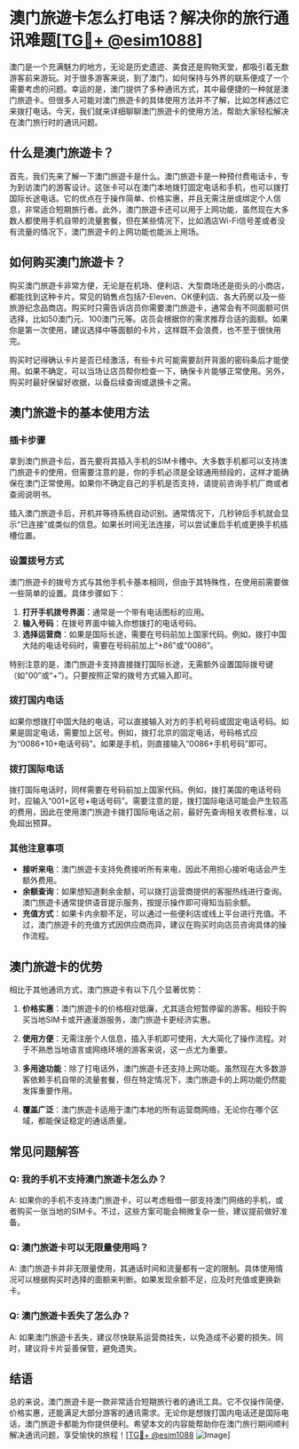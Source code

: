 # 澳门旅遊卡怎么打电话？解决你的旅行通讯难题[[TG💪+ @esim1088](https://t.me/s/esim1088)]

澳门是一个充满魅力的地方，无论是历史遗迹、美食还是购物天堂，都吸引着无数游客前来游玩。对于很多游客来说，到了澳门，如何保持与外界的联系便成了一个需要考虑的问题。幸运的是，澳门提供了多种通讯方式，其中最便捷的一种就是澳门旅遊卡。但很多人可能对澳门旅遊卡的具体使用方法并不了解，比如怎样通过它来拨打电话。今天，我们就来详细聊聊澳门旅遊卡的使用方法，帮助大家轻松解决在澳门旅行时的通讯问题。

## 什么是澳门旅遊卡？

首先，我们先来了解一下澳门旅遊卡是什么。澳门旅遊卡是一种预付费电话卡，专为到访澳门的游客设计。这张卡可以在澳门本地拨打固定电话和手机，也可以拨打国际长途电话。它的优点在于操作简单、价格实惠，并且无需注册或绑定个人信息，非常适合短期旅行者。此外，澳门旅遊卡还可以用于上网功能，虽然现在大多数人都使用手机自带的流量套餐，但在某些情况下，比如酒店Wi-Fi信号差或者没有流量的情况下，澳门旅遊卡的上网功能也能派上用场。

## 如何购买澳门旅遊卡？

购买澳门旅遊卡非常方便，无论是在机场、便利店、大型商场还是街头的小商店，都能找到这种卡片。常见的销售点包括7-Eleven、OK便利店、各大药房以及一些旅游纪念品商店。购买时只需告诉店员你需要澳门旅遊卡，通常会有不同面额可供选择，比如50澳门元、100澳门元等。店员会根据你的需求推荐合适的面额。如果你是第一次使用，建议选择中等面额的卡片，这样既不会浪费，也不至于很快用完。

购买时记得确认卡片是否已经激活，有些卡片可能需要刮开背面的密码条后才能使用。如果不确定，可以当场让店员帮你检查一下，确保卡片能够正常使用。另外，购买时最好保留好收据，以备后续查询或退换卡之需。

## 澳门旅遊卡的基本使用方法

### 插卡步骤

拿到澳门旅遊卡后，首先要将其插入手机的SIM卡槽中。大多数手机都可以支持澳门旅遊卡的使用，但需要注意的是，你的手机必须是全球通用频段的，这样才能确保在澳门正常使用。如果你不确定自己的手机是否支持，请提前咨询手机厂商或者查阅说明书。

插入澳门旅遊卡后，开机并等待系统自动识别。通常情况下，几秒钟后手机就会显示“已连接”或类似的信息。如果长时间无法连接，可以尝试重启手机或更换手机插槽位置。

### 设置拨号方式

澳门旅遊卡的拨号方式与其他手机卡基本相同，但由于其特殊性，在使用前需要做一些简单的设置。具体步骤如下：

1. **打开手机拨号界面**：通常是一个带有电话图标的应用。
2. **输入号码**：在拨号界面中输入你想拨打的电话号码。
3. **选择运营商**：如果是国际长途，需要在号码前加上国家代码。例如，拨打中国大陆的电话号码时，需要在号码前加上“+86”或“0086”。

特别注意的是，澳门旅遊卡支持直接拨打国际长途，无需额外设置国际拨号键（如“00”或“+”）。只要按照正常的拨号方式输入即可。

### 拨打国内电话

如果你想拨打中国大陆的电话，可以直接输入对方的手机号码或固定电话号码。如果是固定电话，需要加上区号。例如，拨打北京的固定电话，号码格式应为“0086+10+电话号码”。如果是手机，则直接输入“0086+手机号码”即可。

### 拨打国际电话

拨打国际电话时，同样需要在号码前加上国家代码。例如，拨打美国的电话号码时，应输入“001+区号+电话号码”。需要注意的是，拨打国际电话可能会产生较高的费用，因此在使用澳门旅遊卡拨打国际电话之前，最好先查询相关收费标准，以免超出预算。

### 其他注意事项

- **接听来电**：澳门旅遊卡支持免费接听所有来电，因此不用担心接听电话会产生额外费用。
- **余额查询**：如果想知道剩余金额，可以拨打运营商提供的客服热线进行查询。澳门旅遊卡通常提供语音提示服务，按提示操作即可得知当前余额。
- **充值方式**：如果卡内余额不足，可以通过一些便利店或线上平台进行充值。不过，澳门旅遊卡的充值方式因供应商而异，建议在购买时向店员咨询具体的操作流程。

## 澳门旅遊卡的优势

相比于其他通讯方式，澳门旅遊卡有以下几个显著优势：

1. **价格实惠**：澳门旅遊卡的价格相对低廉，尤其适合短暂停留的游客。相较于购买当地SIM卡或开通漫游服务，澳门旅遊卡更经济实惠。
   
2. **使用方便**：无需注册个人信息，插入手机即可使用，大大简化了操作流程。对于不熟悉当地语言或网络环境的游客来说，这一点尤为重要。

3. **多用途功能**：除了打电话外，澳门旅遊卡还支持上网功能。虽然现在大多数游客依赖手机自带的流量套餐，但在特定情况下，澳门旅遊卡的上网功能仍然能发挥重要作用。

4. **覆盖广泛**：澳门旅遊卡适用于澳门本地的所有运营商网络，无论你在哪个区域，都能保证稳定的通话质量。

## 常见问题解答

### Q: 我的手机不支持澳门旅遊卡怎么办？

A: 如果你的手机不支持澳门旅遊卡，可以考虑租借一部支持澳门网络的手机，或者购买一张当地的SIM卡。不过，这些方案可能会稍微复杂一些，建议提前做好准备。

### Q: 澳门旅遊卡可以无限量使用吗？

A: 澳门旅遊卡并非无限量使用，其通话时间和流量都有一定的限制。具体使用情况可以根据购买时选择的面额来判断。如果发现余额不足，应及时充值或更换新卡。

### Q: 澳门旅遊卡丢失了怎么办？

A: 如果澳门旅遊卡丢失，建议尽快联系运营商挂失，以免造成不必要的损失。同时，建议将卡片妥善保管，避免遗失。

## 结语

总的来说，澳门旅遊卡是一款非常适合短期旅行者的通讯工具。它不仅操作简便、价格实惠，还能满足大部分游客的通讯需求。无论你是想拨打国内电话还是国际电话，澳门旅遊卡都能为你提供便利。希望本文的内容能帮助你在澳门旅行期间顺利解决通讯问题，享受愉快的旅程！[[TG💪+ @esim1088](https://t.me/s/esim1088) ![Image](https://i.postimg.cc/4NQfJmqS/Snipaste-2025-05-13-00-14-12.png)]